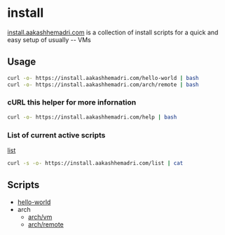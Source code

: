 # install

[install.aakashhemadri.com](https://install.aakashhemadri.com) is a collection of install scripts for a quick and easy setup of usually -- VMs

## Usage

```bash
curl -o- https://install.aakashhemadri.com/hello-world | bash
curl -o- https://install.aakashhemadri.com/arch/remote | bash
```

### cURL this helper for more infornation

```bash
curl -o- https://install.aakashhemadri.com/help | bash
```

### List of current active scripts

[list](https://github.com/aakashhemadri/list)


```bash
curl -s -o- https://install.aakashhemadri.com/list | cat
```

## Scripts

- [hello-world](https://github.com/aakashhemadri/hello-world)
- arch
  - [arch/vm](https://github.com/aakashhemadri/arch/vm)
  - [arch/remote](https://github.com/aakashhemadri/arch/remote)
